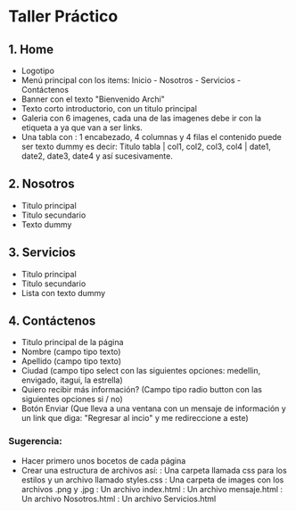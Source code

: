 # Taller Práctico

## 1. Home
* Logotipo
* Menú principal con los items: Inicio - Nosotros - Servicios - Contáctenos
* Banner con el texto "Bienvenido Archi"
* Texto corto introductorio, con un titulo principal
* Galeria con 6 imagenes, cada una de las imagenes debe ir con la etiqueta a ya que van    a ser links.
* Una tabla con : 1 encabezado, 4 columnas y 4 filas el contenido puede ser texto dummy    es decir: 
   Titulo tabla | col1, col2, col3, col4 | date1, date2, date3, date4 y así sucesivamente.

## 2. Nosotros
* Titulo principal
* Titulo secundario
* Texto dummy

## 3. Servicios
* Titulo principal
* Titulo secundario
* Lista con texto dummy

## 4. Contáctenos
* Titulo principal de la página
* Nombre (campo tipo texto)
* Apellido (campo tipo texto)
* Ciudad (campo tipo select con las siguientes opciones: medellin, envigado, itagui, la  estrella)
* Quiero recibir más información? (Campo tipo radio button con las siguientes opciones si / no)
* Botón Enviar (Que lleva a una ventana con un mensaje de información y un link que diga: "Regresar al incio" y me redireccione a este)

### Sugerencia:

* Hacer primero unos bocetos de cada página
* Crear una estructura de archivos así:
: Una carpeta llamada css para los estilos y un archivo llamado styles.css
: Una carpeta de images con los archivos .png y .jpg
: Un archivo index.html
: Un archivo mensaje.html
: Un archivo Nosotros.html
: Un archivo Servicios.html
